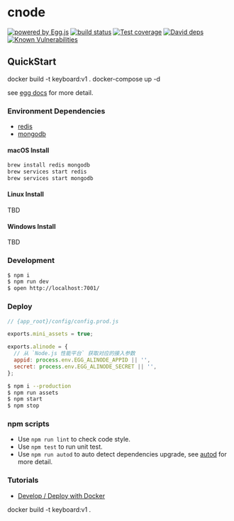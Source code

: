 # cnode

[![powered by Egg.js][egg-image]][egg]
[![build status][travis-image]][travis-url]
[![Test coverage][codecov-image]][codecov-url]
[![David deps][david-image]][david-url]
[![Known Vulnerabilities][snyk-image]][snyk-url]

[egg-image]: https://img.shields.io/badge/Powered%20By-Egg.js-ff69b4.svg?style=flat-square
[travis-image]: https://img.shields.io/travis/cnodejs/egg-cnode.svg?style=flat-square
[travis-url]: https://travis-ci.org/cnodejs/egg-cnode
[codecov-image]: https://img.shields.io/codecov/c/github/cnodejs/egg-cnode.svg?style=flat-square
[codecov-url]: https://codecov.io/gh/cnodejs/egg-cnode
[david-image]: https://img.shields.io/david/cnodejs/egg-cnode.svg?style=flat-square
[david-url]: https://david-dm.org/cnodejs/egg-cnode
[snyk-image]: https://snyk.io/test/github/cnodejs/egg-cnode/badge.svg?style=flat-square
[snyk-url]: https://snyk.io/test/github/cnodejs/egg-cnode

## QuickStart


docker build -t keyboard:v1 .
docker-compose up -d
<!-- add docs here for user -->

see [egg docs][egg] for more detail.

### Environment Dependencies

- [redis](https://redis.io/)
- [mongodb](https://www.mongodb.com/)

#### macOS Install

```bash
brew install redis mongodb
brew services start redis
brew services start mongodb
```

#### Linux Install

TBD

#### Windows Install

TBD

### Development

```bash
$ npm i
$ npm run dev
$ open http://localhost:7001/
```

### Deploy

```js 
// {app_root}/config/config.prod.js

exports.mini_assets = true;

exports.alinode = {
  // 从 `Node.js 性能平台` 获取对应的接入参数
  appid: process.env.EGG_ALINODE_APPID || '',
  secret: process.env.EGG_ALINODE_SECRET || '',
};
```

```bash
$ npm i --production
$ npm run assets
$ npm start
$ npm stop
```

### npm scripts

- Use `npm run lint` to check code style.
- Use `npm test` to run unit test.
- Use `npm run autod` to auto detect dependencies upgrade, see [autod](https://www.npmjs.com/package/autod) for more detail.

### Tutorials

- [Develop / Deploy with Docker](tutorials/Docker.md)

[egg]: https://eggjs.org


docker build -t keyboard:v1 .